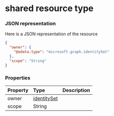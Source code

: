 # shared resource type



### JSON representation

Here is a JSON representation of the resource

<!-- {
  "blockType": "resource",
  "optionalProperties": [

  ],
  "@odata.type": "microsoft.graph.shared"
}-->

```json
{
  "owner": {
    "@odata.type": "microsoft.graph.identitySet"
  },
  "scope": "String"
}

```
### Properties
| Property	   | Type	|Description|
|:---------------|:--------|:----------|
|owner|[identitySet](identityset.md)||
|scope|String||

<!-- uuid: a236102c-7470-47d4-961a-e66b400d6f52
2015-10-15 03:41:21 UTC -->
<!-- {
  "type": "#page.annotation",
  "description": "shared resource",
  "keywords": "",
  "section": "documentation",
  "tocPath": ""
}-->